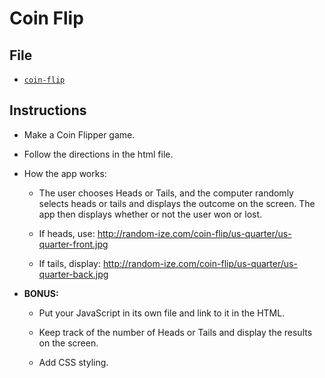 # Coin Flip

## File

* [`coin-flip`](Unsolved/coin-flip.html)

## Instructions

* Make a Coin Flipper game.

* Follow the directions in the html file.

* How the app works:

  * The user chooses Heads or Tails, and the computer randomly selects heads or tails and displays the outcome on the screen. The app then displays whether or not the user won or lost.

  * If heads, use: <http://random-ize.com/coin-flip/us-quarter/us-quarter-front.jpg>

  * If tails, display: <http://random-ize.com/coin-flip/us-quarter/us-quarter-back.jpg>

* **BONUS:**

  * Put your JavaScript in its own file and link to it in the HTML.

  * Keep track of the number of Heads or Tails and display the results on the screen.

  * Add CSS styling.
